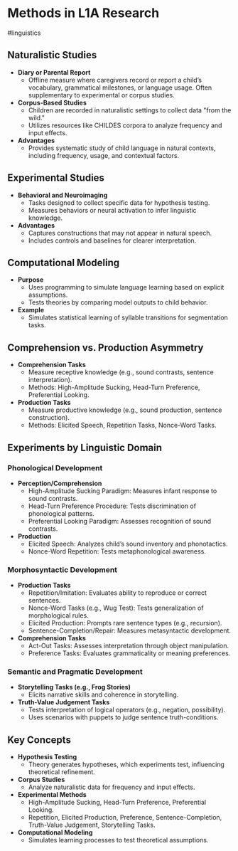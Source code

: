 # Methods in L1A Research
#linguistics 

## Naturalistic Studies
- **Diary or Parental Report**  
  - Offline measure where caregivers record or report a child’s vocabulary, grammatical milestones, or language usage. Often supplementary to experimental or corpus studies.  
- **Corpus-Based Studies**  
  - Children are recorded in naturalistic settings to collect data "from the wild."  
  - Utilizes resources like CHILDES corpora to analyze frequency and input effects.  
- **Advantages**  
  - Provides systematic study of child language in natural contexts, including frequency, usage, and contextual factors.  

## Experimental Studies
- **Behavioral and Neuroimaging**  
  - Tasks designed to collect specific data for hypothesis testing.  
  - Measures behaviors or neural activation to infer linguistic knowledge.  
- **Advantages**  
  - Captures constructions that may not appear in natural speech.  
  - Includes controls and baselines for clearer interpretation.  

## Computational Modeling
- **Purpose**  
  - Uses programming to simulate language learning based on explicit assumptions.  
  - Tests theories by comparing model outputs to child behavior.  
- **Example**  
  - Simulates statistical learning of syllable transitions for segmentation tasks.  

## Comprehension vs. Production Asymmetry
- **Comprehension Tasks**  
  - Measure receptive knowledge (e.g., sound contrasts, sentence interpretation).  
  - Methods: High-Amplitude Sucking, Head-Turn Preference, Preferential Looking.  
- **Production Tasks**  
  - Measure productive knowledge (e.g., sound production, sentence construction).  
  - Methods: Elicited Speech, Repetition Tasks, Nonce-Word Tasks.  

## Experiments by Linguistic Domain
### Phonological Development
- **Perception/Comprehension**  
  - High-Amplitude Sucking Paradigm: Measures infant response to sound contrasts.  
  - Head-Turn Preference Procedure: Tests discrimination of phonological patterns.  
  - Preferential Looking Paradigm: Assesses recognition of sound contrasts.  
- **Production**  
  - Elicited Speech: Analyzes child’s sound inventory and phonotactics.  
  - Nonce-Word Repetition: Tests metaphonological awareness.  

### Morphosyntactic Development
- **Production Tasks**  
  - Repetition/Imitation: Evaluates ability to reproduce or correct sentences.  
  - Nonce-Word Tasks (e.g., Wug Test): Tests generalization of morphological rules.  
  - Elicited Production: Prompts rare sentence types (e.g., recursion).  
  - Sentence-Completion/Repair: Measures metasyntactic development.  
- **Comprehension Tasks**  
  - Act-Out Tasks: Assesses interpretation through object manipulation.  
  - Preference Tasks: Evaluates grammaticality or meaning preferences.  

### Semantic and Pragmatic Development
- **Storytelling Tasks (e.g., Frog Stories)**  
  - Elicits narrative skills and coherence in storytelling.  
- **Truth-Value Judgement Tasks**  
  - Tests interpretation of logical operators (e.g., negation, possibility).  
  - Uses scenarios with puppets to judge sentence truth-conditions.  

## Key Concepts
- **Hypothesis Testing**  
  - Theory generates hypotheses, which experiments test, influencing theoretical refinement.  
- **Corpus Studies**  
  - Analyze naturalistic data for frequency and input effects.  
- **Experimental Methods**  
  - High-Amplitude Sucking, Head-Turn Preference, Preferential Looking.  
  - Repetition, Elicited Production, Preference, Sentence-Completion, Truth-Value Judgement, Storytelling Tasks.  
- **Computational Modeling**  
  - Simulates learning processes to test theoretical assumptions.